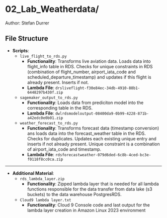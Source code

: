 

# 02\_Lab\_Weatherdata/

Author: Stefan Durrer

## File Structure

- **Scripts**:
  - `live_flight_to_rds.py`
    - **Functionality**: Transforms live aviation data. Loads data into flight_info table in RDS. Checks for unique constraints in RDS (combination of flight_number, airport_iata_code and scheduled_departure_timestamp) and updates if this flight is already present. Inserts if not.
    - **Lambda File**: `drsliveflight-f30e84ec-34db-4910-88b1-6448297b430f.zip`
  - `sagemaker_output_to_rds.py`
    - **Functionality**: Loads data from prediciton model into the corresponding table in the RDS.
    - **Lambda File**: `dwlrdsmodeloutput-08400da9-0b99-4228-871b-a42edc0e0b01.zip`
  - `weather_forecast_to_rds.py`
    - **Functionality**: Transforms forecast data (timestamp conversion) ans loads data into the forecast_weather table in the RDS. Checks for duplicates. Updates each existing unique entry and inserts if not already present. Unique constraint is a combination of airport_iata_code and timestamp. 
    - **Lambda File**: `rdsforecastweather-079d6ded-6c8b-4ced-bc3e-f0118f8cc0ca.zip`

---

- **Additional Material**:
  - `rds_lambda_layer.zip`
    - **Functionality**: Zipped lambda layer that is needed for all lambda functions responsible for the data transfer from data lake (s3 buckets) to the data warehouse PostgresRDS.
  - `Cloud9 lambda layer.txt`
    - **Functionality**: Cloud 9 Console code and last output for the lambda layer creation in Amazon Linux 2023 environment









